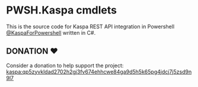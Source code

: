# PWSH.Kaspa cmdlets
This is the source code for Kaspa REST API integration in Powershell [@KaspaForPowershell](https://www.youtube.com/@KaspaForPowershell) written in C#.

## DONATION ♥
Consider a donation to help support the project: [kaspa:qp5zyvkldad2702h2gj3fv674ehhcwe84ga9d5h5k65pg4jdcj7j5zsd9n9l7](https://www.kas.fyi/address/kaspa:qp5zyvkldad2702h2gj3fv674ehhcwe84ga9d5h5k65pg4jdcj7j5zsd9n9l7)
